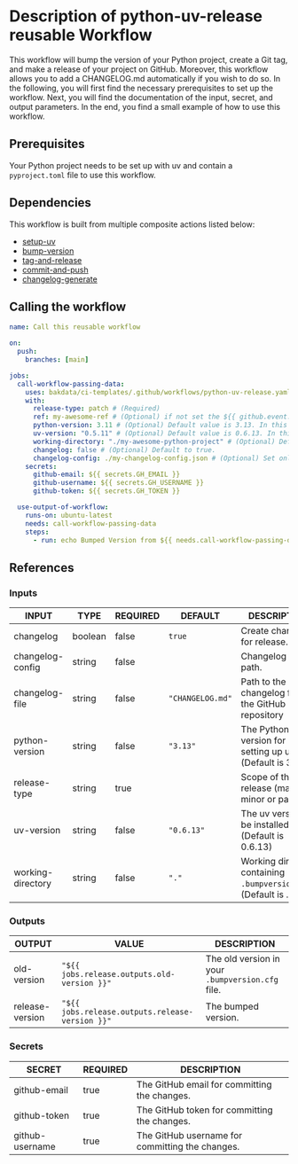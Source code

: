# Description of python-uv-release reusable Workflow

This workflow will bump the version of your Python project, create a Git tag, and make a release of your project on GitHub. Moreover, this workflow allows you to add a CHANGELOG.md automatically if you wish to do so.
In the following, you will first find the necessary prerequisites to set up the workflow. Next, you will find the
documentation of the input, secret, and output parameters. In the end, you find a small example of how to use this
workflow.

## Prerequisites

Your Python project needs to be set up with uv and contain a `pyproject.toml` file to use this workflow.

## Dependencies

This workflow is built from multiple composite actions listed below:

- [setup-uv](https://github.com/astral-sh/setup-uv)
- [bump-version](https://github.com/bakdata/ci-templates/tree/main/actions/bump-version)
- [tag-and-release](https://github.com/bakdata/ci-templates/tree/main/actions/tag-and-release)
- [commit-and-push](https://github.com/bakdata/ci-templates/tree/main/actions/commit-and-push)
- [changelog-generate](https://github.com/bakdata/ci-templates/tree/main/actions/changelog-generate)

## Calling the workflow

```yaml
name: Call this reusable workflow

on:
  push:
    branches: [main]

jobs:
  call-workflow-passing-data:
    uses: bakdata/ci-templates/.github/workflows/python-uv-release.yaml@main
    with:
      release-type: patch # (Required)
      ref: my-awesome-ref # (Optional) if not set the ${{ github.event.repository.default_branch }} will fill the value. In this case the changes will be pushed to my-awesome-ref
      python-version: 3.11 # (Optional) Default value is 3.13. In this case uv is installed with Python 3.11
      uv-version: "0.5.11" # (Optional) Default value is 0.6.13. In this case uv version 0.5.11 is installed
      working-directory: "./my-awesome-python-project" # (Optional) Default value is the root directory of your repository. In this case all the files to the given path are published
      changelog: false # (Optional) Default to true.
      changelog-config: ./my-changelog-config.json # (Optional) Set only if changelog is set to true. More information about it here https://github.com/bakdata/ci-templates/tree/main/actions/changelog-generate
    secrets:
      github-email: ${{ secrets.GH_EMAIL }}
      github-username: ${{ secrets.GH_USERNAME }}
      github-token: ${{ secrets.GH_TOKEN }}

  use-output-of-workflow:
    runs-on: ubuntu-latest
    needs: call-workflow-passing-data
    steps:
      - run: echo Bumped Version from ${{ needs.call-workflow-passing-data.outputs.old-version }} to ${{ needs.call-workflow-passing-data.outputs.release-version }}
```

## References

### Inputs

<!-- AUTO-DOC-INPUT:START - Do not remove or modify this section -->

| INPUT             | TYPE    | REQUIRED | DEFAULT          | DESCRIPTION                                                     |
| ----------------- | ------- | -------- | ---------------- | --------------------------------------------------------------- |
| changelog         | boolean | false    | `true`           | Create changelog for release.                                   |
| changelog-config  | string  | false    |                  | Changelog config path.                                          |
| changelog-file    | string  | false    | `"CHANGELOG.md"` | Path to the changelog file in the GitHub repository             |
| python-version    | string  | false    | `"3.13"`         | The Python version for setting up uv. (Default is 3.13)         |
| release-type      | string  | true     |                  | Scope of the release (major, minor or patch).                   |
| uv-version        | string  | false    | `"0.6.13"`       | The uv version to be installed. (Default is 0.6.13)             |
| working-directory | string  | false    | `"."`            | Working directory containing `.bumpversion.cfg`. (Default is .) |

<!-- AUTO-DOC-INPUT:END -->

### Outputs

<!-- AUTO-DOC-OUTPUT:START - Do not remove or modify this section -->

| OUTPUT          | VALUE                                           | DESCRIPTION                                      |
| --------------- | ----------------------------------------------- | ------------------------------------------------ |
| old-version     | `"${{ jobs.release.outputs.old-version }}"`     | The old version in your `.bumpversion.cfg` file. |
| release-version | `"${{ jobs.release.outputs.release-version }}"` | The bumped version.                              |

<!-- AUTO-DOC-OUTPUT:END -->

### Secrets

<!-- AUTO-DOC-SECRETS:START - Do not remove or modify this section -->

| SECRET          | REQUIRED | DESCRIPTION                                     |
| --------------- | -------- | ----------------------------------------------- |
| github-email    | true     | The GitHub email for committing the changes.    |
| github-token    | true     | The GitHub token for committing the changes.    |
| github-username | true     | The GitHub username for committing the changes. |

<!-- AUTO-DOC-SECRETS:END -->
